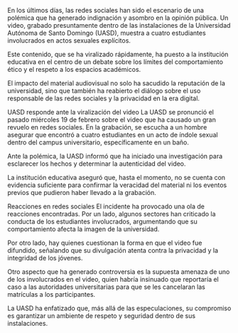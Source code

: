 En los últimos días, las redes sociales han sido el escenario de una polémica que ha generado indignación y asombro en la opinión pública. Un video, grabado presuntamente dentro de las instalaciones de la Universidad Autónoma de Santo Domingo (UASD), muestra a cuatro estudiantes involucrados en actos sexuales explícitos.

Este contenido, que se ha viralizado rápidamente, ha puesto a la institución educativa en el centro de un debate sobre los límites del comportamiento ético y el respeto a los espacios académicos.

El impacto del material audiovisual no solo ha sacudido la reputación de la universidad, sino que también ha reabierto el diálogo sobre el uso responsable de las redes sociales y la privacidad en la era digital.



UASD responde ante la viralización del video
La UASD se pronunció el pasado miércoles 19 de febrero sobre el video que ha causado un gran revuelo en redes sociales. En la grabación, se escucha a un hombre asegurar que encontró a cuatro estudiantes en un acto de índole sexual dentro del campus universitario, específicamente en un baño.

Ante la polémica, la UASD informó que ha iniciado una investigación para esclarecer los hechos y determinar la autenticidad del video.

La institución educativa aseguró que, hasta el momento, no se cuenta con evidencia suficiente para confirmar la veracidad del material ni los eventos previos que pudieron haber llevado a la grabación.

Reacciones en redes sociales
El incidente ha provocado una ola de reacciones encontradas. Por un lado, algunos sectores han criticado la conducta de los estudiantes involucrados, argumentando que su comportamiento afecta la imagen de la universidad.

Por otro lado, hay quienes cuestionan la forma en que el video fue difundido, señalando que su divulgación atenta contra la privacidad y la integridad de los jóvenes.

Otro aspecto que ha generado controversia es la supuesta amenaza de uno de los involucrados en el video, quien habría insinuado que reportaría el caso a las autoridades universitarias para que se les cancelaran las matrículas a los participantes.

La UASD ha enfatizado que, más allá de las especulaciones, su compromiso es garantizar un ambiente de respeto y seguridad dentro de sus instalaciones.

